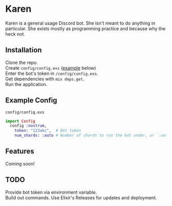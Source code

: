 # Karen

Karen is a general usage Discord bot. She isn't meant to do anything in 
particular. She exists mostly as programming practice and because why the heck
not.

## Installation
Clone the repo.  
Create `config/config.exs` ([example](#Example-Config) below)  
Enter the bot's token in `/config/config.exs`.  
Get dependencies with `mix deps.get`.  
Run the application.

## Example Config
`config/config.exs`
```elixir
import Config
  config :nostrum,
    token: "123abc",  # Bot token
    num_shards: :auto # Number of shards to run the bot under, or `:auto`
```

## Features
Coming soon!

## TODO
Provide bot token via environment variable.  
Build out commands.
Use Elixir's Releases for updates and deployment.
